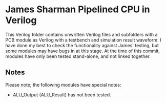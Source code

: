 # James Sharman Pipelined CPU in Verilog
This Verilog folder contains unwritten Verilog files and subfolders with a PCB module as Verilog with a testbench and simulation result waveform. I have done my best to check the functionality against James' testing, but some modules may have bugs in at this stage. At the time of this commit, modules have only been tested stand-alone, and not linked together.

## Notes
Please note; the following modules have special notes:
- ALU_Output (ALU_Result) has not been tested.
